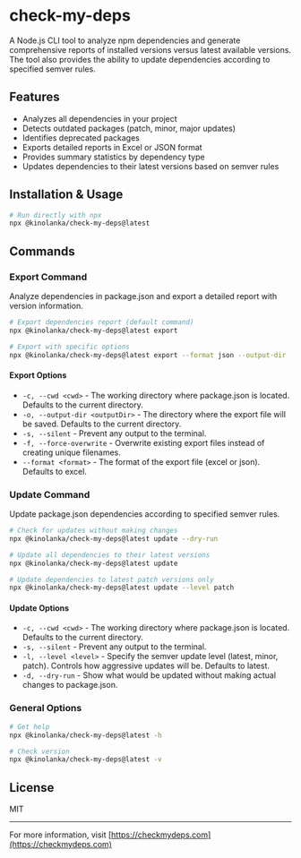 # check-my-deps

A Node.js CLI tool to analyze npm dependencies and generate comprehensive reports of installed versions versus latest available versions. The tool also provides the ability to update dependencies according to specified semver rules.

## Features

- Analyzes all dependencies in your project
- Detects outdated packages (patch, minor, major updates)
- Identifies deprecated packages
- Exports detailed reports in Excel or JSON format
- Provides summary statistics by dependency type
- Updates dependencies to their latest versions based on semver rules

## Installation & Usage

```sh
# Run directly with npx
npx @kinolanka/check-my-deps@latest
```

## Commands

### Export Command

Analyze dependencies in package.json and export a detailed report with version information.

```sh
# Export dependencies report (default command)
npx @kinolanka/check-my-deps@latest export

# Export with specific options
npx @kinolanka/check-my-deps@latest export --format json --output-dir ./reports
```

#### Export Options

- `-c, --cwd <cwd>` - The working directory where package.json is located. Defaults to the current directory.
- `-o, --output-dir <outputDir>` - The directory where the export file will be saved. Defaults to the current directory.
- `-s, --silent` - Prevent any output to the terminal.
- `-f, --force-overwrite` - Overwrite existing export files instead of creating unique filenames.
- `--format <format>` - The format of the export file (excel or json). Defaults to excel.

### Update Command

Update package.json dependencies according to specified semver rules.

```sh
# Check for updates without making changes
npx @kinolanka/check-my-deps@latest update --dry-run

# Update all dependencies to their latest versions
npx @kinolanka/check-my-deps@latest update

# Update dependencies to latest patch versions only
npx @kinolanka/check-my-deps@latest update --level patch
```

#### Update Options

- `-c, --cwd <cwd>` - The working directory where package.json is located. Defaults to the current directory.
- `-s, --silent` - Prevent any output to the terminal.
- `-l, --level <level>` - Specify the semver update level (latest, minor, patch). Controls how aggressive updates will be. Defaults to latest.
- `-d, --dry-run` - Show what would be updated without making actual changes to package.json.

### General Options

```sh
# Get help
npx @kinolanka/check-my-deps@latest -h

# Check version
npx @kinolanka/check-my-deps@latest -v
```

## License

MIT

---

For more information, visit [https://checkmydeps.com](https://checkmydeps.com)
